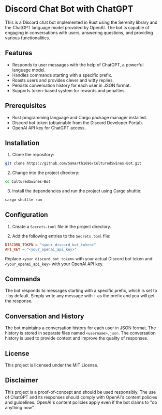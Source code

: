 # Discord Chat Bot with ChatGPT

This is a Discord chat bot implemented in Rust using the Serenity library and the ChatGPT language model provided by OpenAI. The bot is capable of engaging in conversations with users, answering questions, and providing various functionalities.

## Features

- Responds to user messages with the help of ChatGPT, a powerful language model.
- Handles commands starting with a specific prefix.
- Roasts users and provides clever and witty replies.
- Persists conversation history for each user in JSON format.
- Supports token-based system for rewards and penalties.

## Prerequisites

- Rust programming language and Cargo package manager installed.
- Discord bot token (obtainable from the Discord Developer Portal).
- OpenAI API key for ChatGPT access.

## Installation

1. Clone the repository:
  ```bash
  git clone https://github.com/Samarth1696/CulturedSwines-Bot.git
  ```
2. Change into the project directory:
  ```bash
  cd CulturedSwines-Bot
  ```
3. Install the dependencies and run the project using Cargo shuttle:
  ```bash
  cargo shuttle run
  ```

## Configuration

1. Create a `Secrets.toml` file in the project directory.

2. Add the following entries to the `Secrets.toml` file:
  ```toml
  DISCORD_TOKEN = "<your_discord_bot_token>"
  API_KEY = "<your_openai_api_key>"
  ```
  Replace `<your_discord_bot_token>` with your actual Discord bot token and `<your_openai_api_key>` with your OpenAI API key.

## Commands

The bot responds to messages starting with a specific prefix, which is set to `!` by default. Simply write any message with `!` as the prefix and you will get the response.

## Conversation and History

The bot maintains a conversation history for each user in JSON format. The history is stored in separate files named `<username>.json`. The conversation history is used to provide context and improve the quality of responses.

## License

This project is licensed under the MIT License.

## Disclaimer

This project is a proof-of-concept and should be used responsibly. The use of ChatGPT and its responses should comply with OpenAI's content policies and guidelines. OpenAI's content policies apply even if the bot claims to "do anything now".
